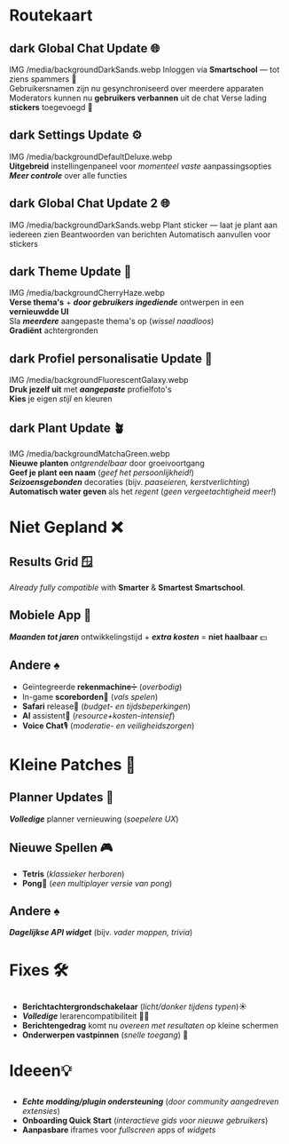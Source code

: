 # Routekaart

## dark Global Chat Update 🌐

IMG /media/backgroundDarkSands.webp
Inloggen via **Smartschool** — tot ziens spammers 👋  
Gebruikersnamen zijn nu gesynchroniseerd over meerdere apparaten  
Moderators kunnen nu **gebruikers verbannen** uit de chat
Verse lading **stickers** toegevoegd 🎉

## dark Settings Update ⚙️

IMG /media/backgroundDefaultDeluxe.webp  
**Uitgebreid** instellingenpaneel voor _momenteel vaste_ aanpassingsopties  
**_Meer controle_** over alle functies

## dark Global Chat Update 2 🌐

IMG /media/backgroundDarkSands.webp
Plant sticker — laat je plant aan iedereen zien
Beantwoorden van berichten
Automatisch aanvullen voor stickers

## dark Theme Update 🎨

IMG /media/backgroundCherryHaze.webp  
**Verse thema's** + **_door gebruikers ingediende_** ontwerpen in een **vernieuwdde UI**  
Sla **_meerdere_** aangepaste thema's op (_wissel naadloos_)  
**Gradiënt** achtergronden

## dark Profiel personalisatie Update 🪪

IMG /media/backgroundFluorescentGalaxy.webp  
**Druk jezelf uit** met **_aangepaste_** profielfoto's  
**Kies** je eigen _stijl_ en kleuren

## dark Plant Update 🪴

IMG /media/backgroundMatchaGreen.webp  
**Nieuwe planten** _ontgrendelbaar_ door groeivoortgang  
**Geef je plant een naam** (_geef het persoonlijkheid!_)  
**_Seizoensgebonden_** decoraties (bijv. _paaseieren, kerstverlichting_)  
**Automatisch water geven** als het _regent_ (_geen vergeetachtigheid meer!_)

# Niet Gepland ❌

## Results Grid 🪟

_Already fully compatible_ with **Smarter** & **Smartest Smartschool**.

## Mobiele App 📱

**_Maanden tot jaren_** ontwikkelingstijd + **_extra kosten_** = **niet haalbaar** 💵

## Andere ♠️

- Geïntegreerde **rekenmachine**➗ (_overbodig_)
- In-game **scoreborden**🥇 (_vals spelen_)
- **Safari** release🧭 (_budget- en tijdsbeperkingen_)
- **AI** assistent🤖 (_resource+kosten-intensief_)
- **Voice Chat**🎙️ (_moderatie- en veiligheidszorgen_)

# Kleine Patches 🔧

## Planner Updates 📅

**_Volledige_** planner vernieuwing (_soepelere UX_)

## Nieuwe Spellen 🎮

- **Tetris** (_klassieker herboren_)
- **Pong**🏓 (_een multiplayer versie van pong_)

## Andere ♠️

**_Dagelijkse API widget_** (bijv. _vader moppen, trivia_)

# Fixes 🛠️

##

- **Berichtachtergrondschakelaar** (_licht/donker tijdens typen_)☀️
- **_Volledige_** lerarencompatibiliteit 👨‍🏫
- **Berichtengedrag** komt nu _overeen met resultaten_ op kleine schermen
- **Onderwerpen vastpinnen** (_snelle toegang_) 📌

# Ideeen💡

##

- **_Echte modding/plugin ondersteuning_** (_door community aangedreven extensies_)
- **Onboarding Quick Start** (_interactieve gids voor nieuwe gebruikers_)
- **Aanpasbare** iframes voor _fullscreen_ apps of _widgets_